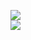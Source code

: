 [![](https://img.shields.io/badge/Made%20With-Github%20Spray-lightgrey.svg?style=for-the-badge&logo=github)](https://github.com/Annihil/github-spray#25449)  
[![](https://i.imgur.com/2DrTn0Z.gif)](https://github.com/Annihil/github-spray)